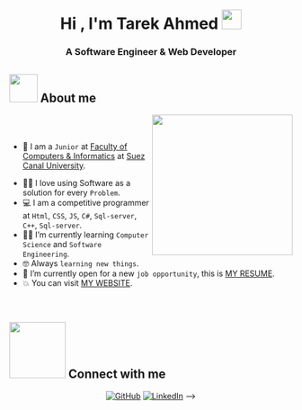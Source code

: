 <h1 align="center"><b>Hi , I'm Tarek Ahmed </b><img src="https://media.giphy.com/media/hvRJCLFzcasrR4ia7z/giphy.gif" width="35"></h1>
<h3 align="center">A Software Engineer & Web Developer </h3>

## <picture><img src = "https://github.com/7oSkaaa/7oSkaaa/blob/main/Images/about_me.gif?raw=true" width = 50px></picture> About me

<picture> <img align="right" src="https://github.com/7oSkaaa/7oSkaaa/blob/main/Images/Right_Side.gif?raw=true" width = 250px></picture>

<br><br>

- :school: I am a `Junior` at [Faculty of Computers & Informatics](http://suez.edu.eg/ar/%d9%83%d9%84%d9%8a%d8%a9-%d8%a7%d9%84%d8%ad%d8%a7%d8%b3%d8%a8%d8%a7%d8%aa-%d9%88%d8%a7%d9%84%d9%85%d8%b9%d9%84%d9%88%d9%85%d8%a7%d8%aa/) at [Suez Canal University](http://suez.edu.eg/ar/).
<!--- :trophy: 2x `ACPC` Finalist.-->
- :technologist: I love using Software as a solution for every `Problem`.
- :computer: I am a competitive programmer at `Html`, `CSS`, `JS`, `C#`, `Sql-server`, `C++`, `Sql-server`.
- :student: I’m currently learning `Computer Science` and `Software Engineering`.
- :nerd_face: Always `learning new things`.
- :thinking: I’m currently open for a new `job opportunity`, this is [MY RESUME](<!--link-->).
- :boom: You can visit [MY WEBSITE]([https://cutt.ly/Ahmed_Hossam_Website](https://tarektiko.github.io/TAREK-TIKO/)).
<br>


## <picture> <img src="https://github.com/7oSkaaa/7oSkaaa/blob/main/Images/Connect-with-me.gif?raw=true" width="100px"> </picture> Connect with me
<p align="center">
<!-- 	<a href=" "><img img src="https://img.shields.io/badge/gmail-%23EA4335.svg?style=plastic&logo=gmail&logoColor=white" alt="Gmail"/></a> -->
	<a href="https://github.com/TAREKTIKO"><img src="https://img.shields.io/badge/github-%23181717.svg?style=plastic&logo=github&logoColor=white" alt="GitHub"/></a>
<!-- 	<a href=" "><img src="https://img.shields.io/badge/whatsapp-%2325D366.svg?style=plastic&logo=whatsapp&logoColor=white" alt="Whatsapp"/></a> -->
	<a href="https://www.linkedin.com/in/tarek-ahmed-262844123/"><img src="https://img.shields.io/badge/linkedin-%230A66C2.svg?style=plastic&logo=linkedin&logoColor=white" alt="LinkedIn"/></a>
<!-- 	<a href=" "><img src="https://img.shields.io/badge/facebook-%231877F2.svg?style=plastic&logo=facebook&logoColor=white" alt="Facebook"/></a> -->
<!-- 	<a href=" "><img src="https://img.shields.io/badge/instagram-%23E4405F.svg?style=plastic&logo=instagram&logoColor=white" alt="Instagram"/></a>
<!-- 	<a href=" "><img src="https://img.shields.io/badge/snapchat-%23FFFC00.svg?style=plastic&logo=snapchat&logoColor=black" alt="Snap Chat"/></a> --> -->
</p>
<!--
**TAREKTIKO/TAREKTIKO** is a ✨ _special_ ✨ repository because its `README.md` (this file) appears on your GitHub profile.

Here are some ideas to get you started:

- 🔭 I’m currently working on ...
- 🌱 I’m currently learning ...
- 👯 I’m looking to collaborate on ...
- 🤔 I’m looking for help with ...
- 💬 Ask me about ...
- 📫 How to reach me: ...
- 😄 Pronouns: ...
- ⚡ Fun fact: ...
-->
